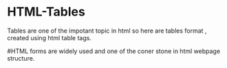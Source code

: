 # HTML-Tables
Tables are one of the impotant topic in html so here are tables format , created using html table tags.

#HTML forms are widely used and one of the coner stone in html webpage structure. 
